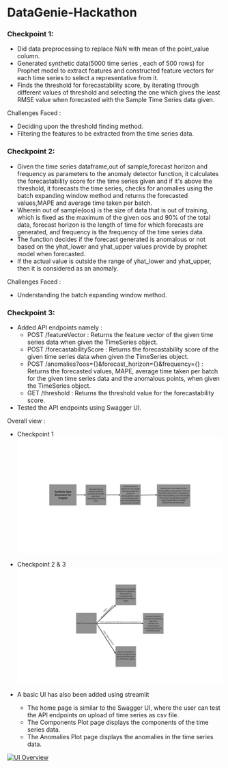 # DataGenie-Hackathon

### Checkpoint 1:
 - Did data preprocessing to replace NaN with mean of the point_value column.
 - Generated synthetic data(5000 time series , each of 500 rows) for Prophet model to extract features and constructed feature vectors for each time series to select a representative from it.
 - Finds the threshold for forecastability score, by iterating through different values of threshold and selecting the one which gives the least RMSE value when forecasted with the Sample Time Series data given.

Challenges Faced :
 - Deciding upon the threshold finding method.
 - Filtering the features to be extracted from the time series data.

### Checkpoint 2:
 - Given the time series dataframe,out of sample,forecast horizon and frequency as parameters to the anomaly detector function, it calculates the forecastability score for the time series given and 
if it's above the threshold, it forecasts the time series, checks for anomalies using the batch expanding window method and returns the forecasted values,MAPE and average time taken per batch.
 - Wherein out of sample(oos) is the size of data that is out of training, which is fixed as the maximum of the given oos and 90% of the total data, forecast horizon is the length of time for which forecasts are generated,
and frequency is the frequency of the time series data.
 - The function decides if the forecast generated is anomalous or not based on the yhat_lower and yhat_upper values provide by prophet model when forecasted. 
 - If the actual value is outside the range of yhat_lower and yhat_upper, then it is considered as an anomaly.

Challenges Faced :
 - Understanding the batch expanding window method.

### Checkpoint 3:

 - Added API endpoints namely :
      - POST /featureVector : Returns the feature vector of the given time series data when given the TimeSeries object.
      - POST /forecastabilityScore : Returns the forecastability score of the given time series data when given the TimeSeries object.
      - POST /anomalies?oos={}&forecast_horizon={}&frequency={} : Returns the forecasted values, MAPE, average time taken per batch for the given time series data and the anomalous points, when given the TimeSeries object.
      - GET /threshold : Returns the threshold value for the forecastability score.
 - Tested the API endpoints using Swagger UI.

Overall view :
- Checkpoint 1
![img.png](img.png)

- Checkpoint 2 & 3
![img_1.png](img_1.png)

- A basic UI has also been added using streamlit
  - The home page is similar to the Swagger UI, where the user can test the API endpoints on upload of time series as csv file.
  - The Components Plot page displays the components of the time series data.
  - The Anomalies Plot page displays the anomalies in the time series data.

[![UI Overview](https://img.youtube.com/vi/2fwZ0ki3bbE/0.jpg)](https://www.youtube.com/watch?v=2fwZ0ki3bbE)